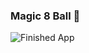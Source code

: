 

### Magic 8 Ball 🎱 

![Finished App](https://github.com/londonappbrewery/Images/blob/master/8-ball-flutter-gif.gif)
